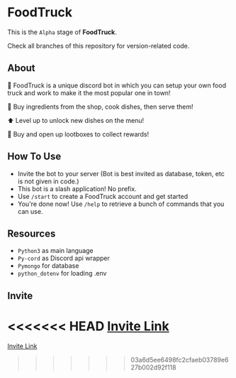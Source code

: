 # FoodTruck

 This is the `Alpha` stage of **FoodTruck**.

 Check all branches of this repository for version-related code.

## About
 🌭 FoodTruck is a unique discord bot in which you can setup your own food truck and work to make it the most popular one in town!
 
 🛒 Buy ingredients from the shop, cook dishes, then serve them!
 
 ⬆️ Level up to unlock new dishes on the menu!

 🎁 Buy and open up lootboxes to collect rewards!

## How To Use
 - Invite the bot to your server (Bot is best invited as database, token, etc is not given in code.)
 - This bot is a slash application! No prefix.
 - Use `/start` to create a FoodTruck account and get started
 - You're done now! Use `/help` to retrieve a bunch of commands that you can use.

## Resources
 - `Python3` as main language
 - `Py-cord` as Discord api wrapper
 - `Pymongo` for database
 - `python_dotenv` for loading .env

## Invite
<<<<<<< HEAD
 [Invite Link](https://discord.com/api/oauth2/authorize?client_id=998186642273734799&permissions=412317379648&scope=bot%20applications.commands)
=======
 [Invite Link](https://discord.com/api/oauth2/authorize?client_id=998186642273734799&permissions=412317379648&scope=bot%20applications.commands)
>>>>>>> 03a6d5ee6498fc2cfaeb03789e627b002d92f118
